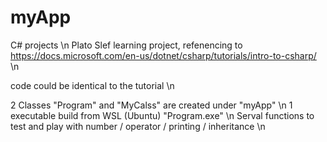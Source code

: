 # myApp
C# projects \n
Plato Slef learning project, refenencing to https://docs.microsoft.com/en-us/dotnet/csharp/tutorials/intro-to-csharp/ \n

code could be identical to the tutorial \n

2 Classes "Program" and "MyCalss" are created under "myApp" \n
1 executable build from WSL (Ubuntu) "Program.exe" \n
Serval functions to test and play with number / operator / printing / inheritance \n
